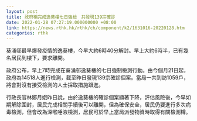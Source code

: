 ```yaml
---
layout: post
title: 政府稱完成逸葵樓七日強檢　共發現139宗確診
date: 2022-01-28 07:27:19.000000000 +08:00
link: https://news.rthk.hk/rthk/ch/component/k2/1631016-20220128.htm
categories: rthk
---
```


葵涌邨最早爆發疫情的逸葵樓，今早大約6時40分解封。早上大約6時半，已有幾名居民到樓下，要求離開。

政府公布，早上7時完成在葵涌邨逸葵樓的七日強制檢測行動。由今個月21日起，政府為14518人進行檢測，截至昨日發現139宗確診個案。當局一共到訪1059戶，將會對沒有接受檢測的人士採取措施跟進。

行政長官林鄭月娥昨日說，由於逸葵樓的確診個案顯著下降，評估風險後，今早如期解除圍封，居民完成相關手續後可以離開，但為確保安全，居民仍要進行多次病毒檢測，但會改為深喉唾液檢測，居民可於早上當局派發物資時取得有關檢測樽。
